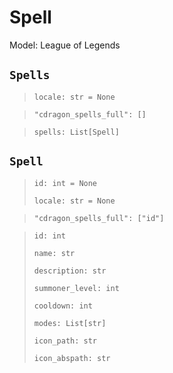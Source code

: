 # Spell
Model: League of Legends

## `Spells` <Badge text="Pyot Core" vertical="middle"/> <Badge text="GET" vertical="middle"/> <Badge text="Iterable" type="warning" vertical="middle"/>
>`locale: str = None` <Badge text="param" type="warning" vertical="middle"/>

>`"cdragon_spells_full": []` <Badge text="endpoint" type="error" vertical="middle"/>

>`spells: List[Spell]` <Badge text="Iterator" type="warning" vertical="middle"/>

## `Spell` <Badge text="Pyot Core" vertical="middle"/> <Badge text="GET" vertical="middle"/>
>`id: int = None` <Badge text="param" type="warning" vertical="middle"/>
>
>`locale: str = None` <Badge text="param" type="warning" vertical="middle"/>

>`"cdragon_spells_full": ["id"]` <Badge text="endpoint" type="error" vertical="middle"/>

>`id: int`
>
>`name: str`
>
>`description: str`
>
>`summoner_level: int`
>
>`cooldown: int`
>
>`modes: List[str]`
>
>`icon_path: str`
>
>`icon_abspath: str` <Badge text="lazy" type="error" vertical="middle"/>

